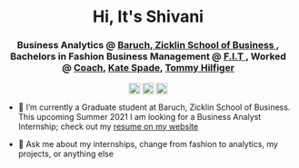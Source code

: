 <h1 align="center">Hi, It's Shivani </h1>

<h3 align="center"> Business Analytics @ 
	<a href=https://zicklin.baruch.cuny.edu/ target="blank"> Baruch, Zicklin School of Business 
	</a>, Bachelors in Fashion Business Management @ <a href=https://www.fitnyc.edu/ target="blank"> F.I.T </a>, Worked @ 
	<a href=https://www.coach.com/ target="blank">Coach</a>, 
	<a href=https://www.katespade.com/ target="blank">Kate Spade</a>, 
	<a href=https://usa.tommy.com/en/ target="blank">Tommy Hilfiger</a>
</h3>

<p align="center">
<a href=mailto:shivanicdedhia@gmail.com target="blank"><img align="center" src=https://cdn.jsdelivr.net/npm/simple-icons@3.0.1/icons/gmail.svg alt="mailshivani" height="20" width="20" /></a>
<a href=https://www.linkedin.com/in/shivanidedhia/ target="blank"><img align="center" src=https://cdn.jsdelivr.net/npm/simple-icons@3.0.1/icons/linkedin.svg alt="shivanilinkedin" height="20" width="20" /></a>
<a href=https://shivanidedhia.github.io/shivanidedhia.github.io./ target="blank"><img align="center" src=https://cdn.jsdelivr.net/npm/simple-icons@3.0.1/icons/googlechrome.svg alt="shivaniswebpage" height="20" width="20" /></a>
</p>
<p>
  
- 👷‍ I’m currently a Graduate student at Baruch, Zicklin School of Business. This upcoming Summer 2021 I am looking for a Business Analyst Internship; check out my <a href=https://shivanidedhia.github.io/shivanidedhia.github.io./> resume on my website </a>

- 💬 Ask me about my internships, change from fashion to analytics, my projects, or anything else

</p>
